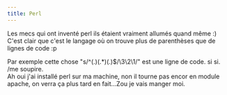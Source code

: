 ```yaml
---
title: Perl
---
```


Les mecs qui ont inventé perl ils étaient vraiment allumés quand même :)  
C'est clair que c'est le langage où on trouve plus de parenthèses que de
lignes de code :p

Par exemple cette chose "s/^(.)(.*)(.)$/\3\2\1/" est une ligne de code. si si.  
/me soupire.  
Ah oui j'ai installé perl sur ma machine, non il tourne pas encor en module
apache, on verra ça plus tard en fait...Zou je vais manger moi.

